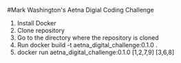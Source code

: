 #Mark Washington's Aetna Digial Coding Challenge

1. Install Docker
2. Clone repository
3. Go to the directory where the repository is cloned
4. Run docker build -t aetna_digital_challenge:0.1.0 .
5. docker run aetna_digital_challenge:0.1.0 [1,2,7,9] [3,6,8]